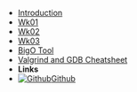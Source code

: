 - [Introduction](_introduction)
- [Wk01](Wk01)
- [Wk02](Wk02)
- [Wk03](Wk03)
- [BigO Tool](BigOh)
- [Valgrind and GDB Cheatsheet](gdb_valgrind)
- **Links**
- [![Github](https://icongram.jgog.in/simple/github.svg?color=808080&size=16)Github](https://github.com/BraedonWooding/Comp2521-19T3)
